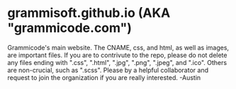 # grammisoft.github.io (AKA "grammicode.com")
Grammicode's main website.
The CNAME, css, and html, as well as images, are important files. If you are to contrivute to the repo, please do not delete any files ending with ".css", ".html", ".jpg", ".png", ".jpeg", and ".ico". Others are non-crucial, such as ".scss". Please by a helpful collaborator and request to join the organization if you are really interested.
-Austin
